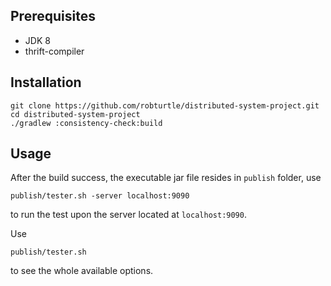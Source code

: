## Prerequisites

- JDK 8
- thrift-compiler

## Installation
```shell
git clone https://github.com/robturtle/distributed-system-project.git
cd distributed-system-project
./gradlew :consistency-check:build
```

## Usage
After the build success, the executable jar file resides in `publish` folder, use

```shell
publish/tester.sh -server localhost:9090
```

to run the test upon the server located at `localhost:9090`.

Use

```shell
publish/tester.sh
```

to see the whole available options.
